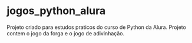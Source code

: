 # jogos_python_alura
Projeto criado para estudos praticos do curso de Python da Alura. Projeto contem o jogo da forga e o jogo de adivinhação.
